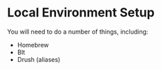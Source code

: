 # Local Environment Setup

You will need to do a number of things, including:

* Homebrew
* Blt
* Drush (aliases)
